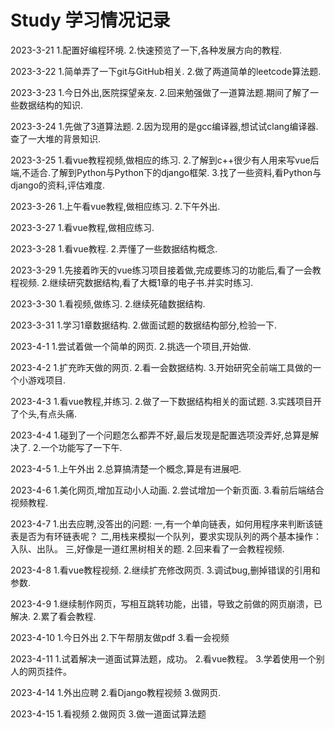 # Study 学习情况记录
2023-3-21
1.配置好编程环境.
2.快速预览了一下,各种发展方向的教程.

2023-3-22
1.简单弄了一下git与GitHub相关.
2.做了两道简单的leetcode算法题.

2023-3-23
1.今日外出,医院探望亲友.
2.回来勉强做了一道算法题.期间了解了一些数据结构的知识.

2023-3-24
1.先做了3道算法题.
2.因为现用的是gcc编译器,想试试clang编译器.查了一大堆的背景知识.

2023-3-25
1.看vue教程视频,做相应的练习.
2.了解到c++很少有人用来写vue后端,不适合.了解到Python与Python下的django框架.
3.找了一些资料,看Python与django的资料,评估难度.

2023-3-26
1.上午看vue教程,做相应练习.
2.下午外出.

2023-3-27
1.看vue教程,做相应练习.

2023-3-28
1.看vue教程.
2.弄懂了一些数据结构概念.

2023-3-29
1.先接着昨天的vue练习项目接着做,完成要练习的功能后,看了一会教程视频.
2.继续研究数据结构,看了大概1章的电子书.并实时练习.

2023-3-30
1.看视频,做练习.
2.继续死磕数据结构.

2023-3-31
1.学习1章数据结构.
2.做面试题的数据结构部分,检验一下.

2023-4-1
1.尝试着做一个简单的网页.
2.挑选一个项目,开始做.

2023-4-2
1.扩充昨天做的网页.
2.看一会数据结构.
3.开始研究全前端工具做的一个小游戏项目.

2023-4-3
1.看vue教程,并练习.
2.做了一下数据结构相关的面试题.
3.实践项目开了个头,有点头痛.

2023-4-4
1.碰到了一个问题怎么都弄不好,最后发现是配置选项没弄好,总算是解决了.
2.一个功能写了一下午.

2023-4-5
1.上午外出
2.总算搞清楚一个概念,算是有进展吧.

2023-4-6
1.美化网页,增加互动小人动画.
2.尝试增加一个新页面.
3.看前后端结合视频教程.

2023-4-7
1.出去应聘,没答出的问题:
一,有一个单向链表，如何用程序来判断该链表是否为有环链表呢？
二,用栈来模拟一个队列，要求实现队列的两个基本操作：入队、出队。
三,好像是一道红黑树相关的题.
2.回来看了一会教程视频.

2023-4-8
1.看vue教程视频.
2.继续扩充修改网页.
3.调试bug,删掉错误的引用和参数.

2023-4-9
1.继续制作网页，写相互跳转功能，出错，导致之前做的网页崩溃，已解决.
2.累了看会教程.

2023-4-10
1.今日外出
2.下午帮朋友做pdf
3.看一会视频

2023-4-11
1.试着解决一道面试算法题，成功。
2.看vue教程。
3.学着使用一个别人的网页挂件。

2023-4-14
1.外出应聘
2.看Django教程视频
3.做网页.

2023-4-15
1.看视频
2.做网页
3.做一道面试算法题
